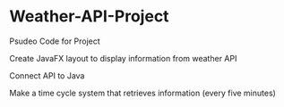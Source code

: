 # Weather-API-Project

Psudeo Code for Project

  Create JavaFX layout to display information from weather API

  Connect API to Java

  Make a time cycle system that retrieves information (every five minutes)
